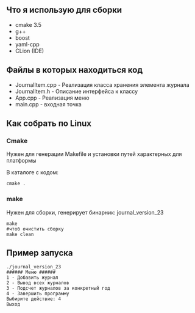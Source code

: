 ## Что я использую для сборки

* cmake 3.5
* g++
* boost
* yaml-cpp
* CLion (IDE)


## Файлы в которых находиться код
* JournalItem.cpp - Реализация класса хранения элемента журнала
* JournalItem.h  - Описание интерфейса к классу
* App.cpp - Реализация меню
* main.cpp - входная точка

## Как собрать по Linux

### Cmake
Нужен для генерации Makefile и установки путей характерных для платформы

В каталоге с кодом:
```
cmake .
```

### make
Нужен для сборки, генерирует бинарник: journal_version_23

```
make
#чтоб очистить сборку
make clean
```

## Пример запуска
```
./journal_version_23
###### Меню ######
1 - Добавить журнал
2 - Вывод всех журналов
3 - Подсчет журналов за конкретный год
4 - Завершить программу
Выбирите действие: 4
Выход

```

